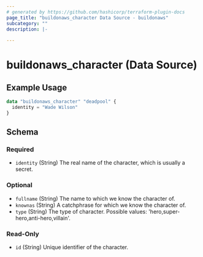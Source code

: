 ```yaml
---
# generated by https://github.com/hashicorp/terraform-plugin-docs
page_title: "buildonaws_character Data Source - buildonaws"
subcategory: ""
description: |-
  
---
```


# buildonaws_character (Data Source)



## Example Usage

```terraform
data "buildonaws_character" "deadpool" {
  identity = "Wade Wilson"
}
```

<!-- schema generated by tfplugindocs -->
## Schema

### Required

- `identity` (String) The real name of the character, which is usually a secret.

### Optional

- `fullname` (String) The name to which we know the character of.
- `knownas` (String) A catchphrase for which we know the character of.
- `type` (String) The type of character. Possible values: 'hero,super-hero,anti-hero,villain'.

### Read-Only

- `id` (String) Unique identifier of the character.


